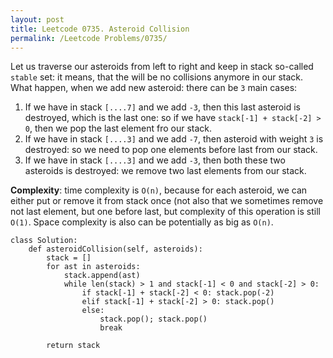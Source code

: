 ```yaml
---
layout: post
title: Leetcode 0735. Asteroid Collision
permalink: /Leetcode Problems/0735/
---
```


Let us traverse our asteroids from left to right and keep in stack so-called `stable` set: it means, that the will be no collisions anymore in our stack. What happen, when we add new asteroid: there can be `3` main cases:

1. If we have in stack `[....7]` and we add `-3`, then this last asteroid is destroyed, which is the last one: so if we have `stack[-1] + stack[-2] > 0`, then we pop the last element fro our stack.
2. If we have in stack `[....3]` and we add `-7`, then asteroid with weight `3` is destroyed: so we need to pop one elements before last from our stack.
3. If we have in stack `[....3]` and we add `-3`, then both these two asteroids is destroyed: we remove two last elements from our stack.

**Complexity**: time complexity is `O(n)`, because for each asteroid, we can either put or remove it from stack once (not also that we sometimes remove not last element, but one before last, but complexity of this operation is still `O(1)`. Space complexity is also can be potentially as big as `O(n)`.

```
class Solution:
    def asteroidCollision(self, asteroids):
        stack = []
        for ast in asteroids:
            stack.append(ast)
            while len(stack) > 1 and stack[-1] < 0 and stack[-2] > 0:
                if stack[-1] + stack[-2] < 0: stack.pop(-2)
                elif stack[-1] + stack[-2] > 0: stack.pop()
                else:
                    stack.pop(); stack.pop()
                    break
        
        return stack
```